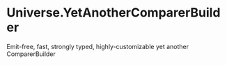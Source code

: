 # Universe.YetAnotherComparerBuilder
Emit-free, fast, strongly typed, highly-customizable yet another ComparerBuilder
